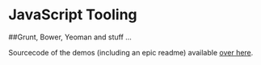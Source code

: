 # JavaScript Tooling

##Grunt, Bower, Yeoman and stuff …

Sourcecode of the demos (including an epic readme) available [over here](https://github.com/mischah/js-tooling-demo).
